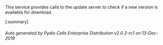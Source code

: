






This service provides calls to the update server to check if a new version is available for download.

[:summary]

###### Auto generated by Pydio Cells Enterprise Distribution v2.0.2-rc1 on 13-Dec-2019
